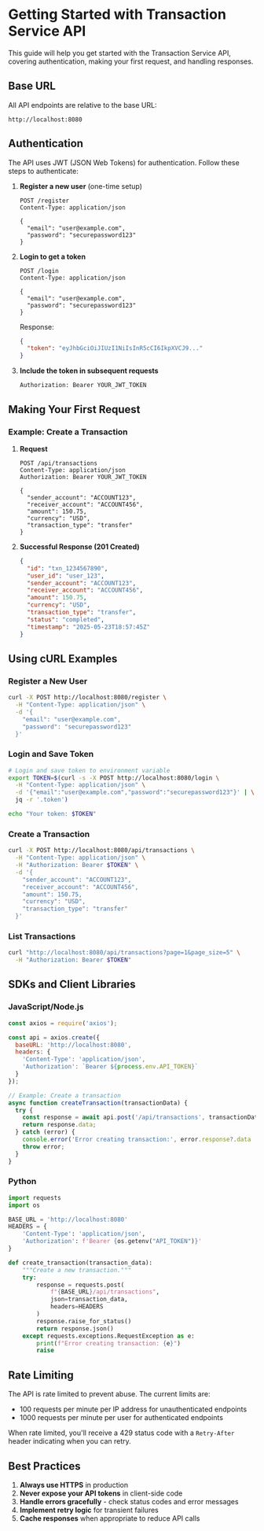 # Getting Started with Transaction Service API

This guide will help you get started with the Transaction Service API, covering authentication, making your first request, and handling responses.

## Base URL

All API endpoints are relative to the base URL:
```
http://localhost:8080
```

## Authentication

The API uses JWT (JSON Web Tokens) for authentication. Follow these steps to authenticate:

1. **Register a new user** (one-time setup)
   ```http
   POST /register
   Content-Type: application/json
   
   {
     "email": "user@example.com",
     "password": "securepassword123"
   }
   ```

2. **Login to get a token**
   ```http
   POST /login
   Content-Type: application/json
   
   {
     "email": "user@example.com",
     "password": "securepassword123"
   }
   ```
   
   Response:
   ```json
   {
     "token": "eyJhbGciOiJIUzI1NiIsInR5cCI6IkpXVCJ9..."
   }
   ```

3. **Include the token in subsequent requests**
   ```
   Authorization: Bearer YOUR_JWT_TOKEN
   ```

## Making Your First Request

### Example: Create a Transaction

1. **Request**
   ```http
   POST /api/transactions
   Content-Type: application/json
   Authorization: Bearer YOUR_JWT_TOKEN
   
   {
     "sender_account": "ACCOUNT123",
     "receiver_account": "ACCOUNT456",
     "amount": 150.75,
     "currency": "USD",
     "transaction_type": "transfer"
   }
   ```

2. **Successful Response (201 Created)**
   ```json
   {
     "id": "txn_1234567890",
     "user_id": "user_123",
     "sender_account": "ACCOUNT123",
     "receiver_account": "ACCOUNT456",
     "amount": 150.75,
     "currency": "USD",
     "transaction_type": "transfer",
     "status": "completed",
     "timestamp": "2025-05-23T18:57:45Z"
   }
   ```

## Using cURL Examples

### Register a New User
```bash
curl -X POST http://localhost:8080/register \
  -H "Content-Type: application/json" \
  -d '{
    "email": "user@example.com",
    "password": "securepassword123"
  }'
```

### Login and Save Token
```bash
# Login and save token to environment variable
export TOKEN=$(curl -s -X POST http://localhost:8080/login \
  -H "Content-Type: application/json" \
  -d '{"email":"user@example.com","password":"securepassword123"}' | \
  jq -r '.token')

echo "Your token: $TOKEN"
```

### Create a Transaction
```bash
curl -X POST http://localhost:8080/api/transactions \
  -H "Content-Type: application/json" \
  -H "Authorization: Bearer $TOKEN" \
  -d '{
    "sender_account": "ACCOUNT123",
    "receiver_account": "ACCOUNT456",
    "amount": 150.75,
    "currency": "USD",
    "transaction_type": "transfer"
  }'
```

### List Transactions
```bash
curl "http://localhost:8080/api/transactions?page=1&page_size=5" \
  -H "Authorization: Bearer $TOKEN"
```

## SDKs and Client Libraries

### JavaScript/Node.js
```javascript
const axios = require('axios');

const api = axios.create({
  baseURL: 'http://localhost:8080',
  headers: {
    'Content-Type': 'application/json',
    'Authorization': `Bearer ${process.env.API_TOKEN}`
  }
});

// Example: Create a transaction
async function createTransaction(transactionData) {
  try {
    const response = await api.post('/api/transactions', transactionData);
    return response.data;
  } catch (error) {
    console.error('Error creating transaction:', error.response?.data || error.message);
    throw error;
  }
}
```

### Python
```python
import requests
import os

BASE_URL = 'http://localhost:8080'
HEADERS = {
    'Content-Type': 'application/json',
    'Authorization': f'Bearer {os.getenv("API_TOKEN")}'
}

def create_transaction(transaction_data):
    """Create a new transaction."""
    try:
        response = requests.post(
            f"{BASE_URL}/api/transactions",
            json=transaction_data,
            headers=HEADERS
        )
        response.raise_for_status()
        return response.json()
    except requests.exceptions.RequestException as e:
        print(f"Error creating transaction: {e}")
        raise
```

## Rate Limiting

The API is rate limited to prevent abuse. The current limits are:
- 100 requests per minute per IP address for unauthenticated endpoints
- 1000 requests per minute per user for authenticated endpoints

When rate limited, you'll receive a 429 status code with a `Retry-After` header indicating when you can retry.

## Best Practices

1. **Always use HTTPS** in production
2. **Never expose your API tokens** in client-side code
3. **Handle errors gracefully** - check status codes and error messages
4. **Implement retry logic** for transient failures
5. **Cache responses** when appropriate to reduce API calls
